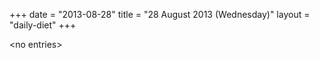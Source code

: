 +++
date = "2013-08-28"
title = "28 August 2013 (Wednesday)"
layout = "daily-diet"
+++


\<no entries\>

